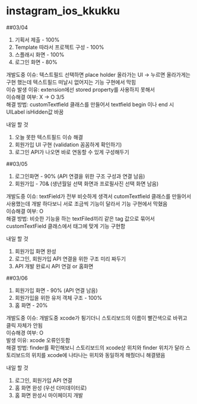# instagram_ios_kkukku

##03/04

1. 기획서 제출 - 100%
2. Template 따라서 프로젝트 구성 - 100%
3. 스플래시 화면 - 100%
4. 로그인 화면 - 80%

개발도중 이슈: 텍스트필드 선택하면 place holder 올라가는 UI -> 누르면 올라가게는 구현 했는데 텍스트필드 떠날시   없어지는 기능 구현에서 막힘  
이슈 발생 이유: extension에선 stored property를 사용하지 못해서  
이슈해결 여부: X -> O 3/5  
해결 방법: customTextfield 클래스를 만들어서 textfield begin 이나 end 시 UILabel isHidden값 바꿈  



내일 할 것
1. 오늘 못한 텍스트필드 이슈 해결  
2. 회원가입 UI 구현 (validation 꼼꼼하게 확인하기)  
3. 로그인 API가 나오면 바로 연동할 수 있게 구성해두기  

##03/05 

1. 로그인화면 - 90% (API 연결을 위한 구조 구성과 연결 남음)
2. 회원가입 - 70& (생년월일 선택 화면과 프로필사진 선택 화면 남음)

개발도중 이슈: textField가 전부 비슷하게 생격서 cutomTextfield 클래스를 만들어서 사용했는데 개발 하다보니 서로 조금씩 기능이 달라서 기능 구현에서 막혔음  
이슈해결 여부: O  
해결 방법: 비슷한 기능을 하는 textFiled끼리 같은 tag 값으로 묶어서 customTextField 클래스에서 태그에 맞게 기능 구현함  

내일 할 것
1. 회원가입 화면 완성
2. 로그인, 회원가입 API 연결을 위한 구조 미리 짜두기
3. API 개발 완료시 API 연걸 or 홈화면

##03/06

1. 회원가입 화면 - 90% (API 연결 남음)
2. 회원가입을 위한 유저 객체 구조 - 100%
3. 홈 화면 - 20%

개발도중 이슈: 개발도중 xcode가 튕기더니 스토리보드의 이름이 빨간색으로 바뀌고 클릭 자체가 안됨  
이슈해경 여부: O  
발생 이유: xcode 오류인듯함  
해결 방법: finder를 확인해보니 스토리보드의 xcode상 위치와 finder 위치가 달라 스토리보드의 위치를 xcode에 나타나는 위치와 동일하게 해줬더니 해결됐음  

내일 할 것
1. 로그인, 회원가입 API 연결 
2. 홈 화면 완성 (우선 더미데이터로)
3. 홈 화면 완성시 마이페이지 개발
